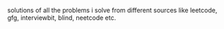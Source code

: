 solutions of all the problems i solve from different sources like leetcode, gfg, interviewbit, blind, neetcode etc.
